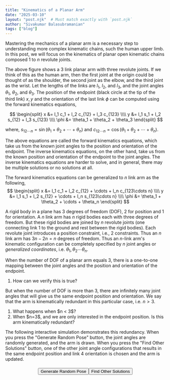 ```yaml
---
title: "Kinematics of a Planar Arm"
date: "2025-03-10"
layout: "post.njk"  # Must match exactly with `post.njk`
author: "Sivakumar Balasubramanian"
tags: ["blog"]
---
```

<style>
  svg {
    display: block;
    margin: auto;
  }

  .button-container {
    display: flex;           /* Use flexbox for layout */
    justify-content: center; /* Center-align buttons horizontally */
    align-items: center;     /* Center-align buttons vertically (if needed) */
    margin-top: 20px;        /* Add some space above the buttons */
}
</style>

<script src="https://cdnjs.cloudflare.com/ajax/libs/mathjs/11.11.1/math.min.js"></script>

<script>
    // Some utility functions
    function mapPositionsToCoordinates(positions, origin) {
        return positions.map(pos => [origin.x + pos[0],
                                     origin.y - pos[1]]);
    }

    function degreesToRadians(degreesArray) {
        return degreesArray.map(deg => deg * Math.PI / 180);
    }
    
    function radiansToDegrees(radiansArray) {
        return radiansArray.map(rad => rad * 180 / Math.PI);
    }

    function cummulativeSum(array) {
        return array.reduce((acc, curr) => {
            acc.push(acc[acc.length - 1] + curr);
            return acc;
        }, [0]).slice(1);
    }

    function polarToCartesian(centerX, centerY, radius, angleInDegrees) {
        const angleInRadians = angleInDegrees;
        return {
            x: centerX + (radius * Math.cos(angleInRadians)),
            y: centerY - (radius * Math.sin(angleInRadians))
        };
    }

    function describeArc(x, y, radius, startAngle, endAngle) {
        const start = polarToCartesian(x, y, radius, startAngle);
        const end = polarToCartesian(x, y, radius, endAngle);
        const largeArcFlag = endAngle - startAngle <= 180 ? "0" : "1";
        const sweetDir = endAngle - startAngle >= 0 ? "0" : "1";
        return `
            M ${start.x} ${start.y}
            A ${radius} ${radius} 0 ${largeArcFlag} ${sweetDir} ${end.x} ${end.y}
        `;
    }

    function polToCart(r, theta) {
        return { x: r * Math.cos(theta), y: r * Math.sin(theta) };
    }

    function cartToPol(x, y) {
        return { r: Math.hypot(x, y), theta: Math.atan2(y, x) };
    }

    // Three link arm class.
    class ThreeLinkArm {
        #jacobian = math.zeros(3, 3);

        constructor(lengths, angles) {
            this.lengths = lengths;
            this.angles = angles;
            this.#updateJacobian();
        }
    
        setAngles(newAngles) {
            this.angles = newAngles;
            this.#updateJacobian();
        }

        setLengths(newLengths) {
            this.lengths = newLengths;
            this.#updateJacobian();
        }
    
        #updateJacobian() {
            const _sterms = cummulativeSum(this.angles).map(angle => Math.sin(angle));
            const _cterms = cummulativeSum(this.angles).map(angle => Math.cos(angle));
            this.#jacobian.set([0, 0], -this.lengths[0] * _sterms[0] - this.lengths[1] * _sterms[1] - this.lengths[2] * _sterms[2]);
            this.#jacobian.set([0, 1], -this.lengths[1] * _sterms[1] - this.lengths[2] * _sterms[2]);
            this.#jacobian.set([0, 2], -this.lengths[2] * _sterms[2]);
            this.#jacobian.set([1, 0], this.lengths[0] * _cterms[0] + this.lengths[1] * _cterms[1] + this.lengths[2] * _cterms[2]);
            this.#jacobian.set([1, 1], this.lengths[1] * _cterms[1] + this.lengths[2] * _cterms[2]);
            this.#jacobian.set([1, 2], this.lengths[2] * _cterms[2]);
            this.#jacobian.set([2, 0], 1);
            this.#jacobian.set([2, 1], 1);
            this.#jacobian.set([2, 2], 1);
        }

        getJacobian() {
            return this.#jacobian;
        }

        getArmPositions() {
            const cusumtheta = cummulativeSum(this.angles);
            const x1 = 0, y1 = 0;
            const x2 = this.lengths[0] * Math.cos(cusumtheta[0]);
            const y2 = this.lengths[0] * Math.sin(cusumtheta[0]);
            const x3 = x2 + this.lengths[1] * Math.cos(cusumtheta[1]);
            const y3 = y2 + this.lengths[1] * Math.sin(cusumtheta[1]);
            const x4 = x3 + this.lengths[2] * Math.cos(cusumtheta[2]);
            const y4 = y3 + this.lengths[2] * Math.sin(cusumtheta[2]);
            return [[x1, y1], [x2, y2], [x3, y3], [x4, y4]];
        }

        forwardStatics(torque) {
            try {
                const pinvJ = math.pinv(math.transpose(this.getJacobian()));
                return math.multiply(pinvJ, math.reshape(torque, [-1, 1])).toArray().flat();
            } catch (error) {
                return null;
            }
        }
    }

    // Four link arm class
    class FourLinkArm {
        #jacobian = math.zeros(4, 4);

        constructor(lengths, angles) {
            this.lengths = lengths;
            this.angles = angles;
            // this.angles = [0.88, 0.32, 2.05, 1.25];
            this.#updateJacobian();
        }

        setAngles(newAngles) {
            this.angles = newAngles;
            this.#updateJacobian();
        }

        setLengths(newLengths) {
            this.lengths = newLengths;
            this.#updateJacobian();
        }

        #updateJacobian() {
            const _sterms = cummulativeSum(this.angles).map(angle => Math.sin(angle));
            const _cterms = cummulativeSum(this.angles).map(angle => Math.cos(angle));
            this.#jacobian.set([0, 0], -this.lengths[0] * _sterms[0] - this.lengths[1] * _sterms[1] - this.lengths[2] * _sterms[2] - this.lengths[3] * _sterms[3]);
            this.#jacobian.set([0, 1], -this.lengths[1] * _sterms[1] - this.lengths[2] * _sterms[2] - this.lengths[3] * _sterms[3]);
            this.#jacobian.set([0, 2], -this.lengths[2] * _sterms[2] - this.lengths[3] * _sterms[3]);
            this.#jacobian.set([0, 3], -this.lengths[3] * _sterms[3]);
            this.#jacobian.set([1, 0], this.lengths[0] * _cterms[0] + this.lengths[1] * _cterms[1] + this.lengths[2] * _cterms[2] + this.lengths[3] * _cterms[3]);
            this.#jacobian.set([1, 1], this.lengths[1] * _cterms[1] + this.lengths[2] * _cterms[2] + this.lengths[3] * _cterms[3]);
            this.#jacobian.set([1, 2], this.lengths[2] * _cterms[2] + this.lengths[3] * _cterms[3]);
            this.#jacobian.set([1, 3], this.lengths[3] * _cterms[3]);
            this.#jacobian.set([2, 0], 1);
            this.#jacobian.set([2, 1], 1);
            this.#jacobian.set([2, 2], 1);
            this.#jacobian.set([2, 3], 1);
        }

        getJacobian() {
            return this.#jacobian;
        }

        getArmPositions() {
            const cusumtheta = cummulativeSum(this.angles);
            const x1 = 0, y1 = 0;
            const x2 = this.lengths[0] * Math.cos(cusumtheta[0]);
            const y2 = this.lengths[0] * Math.sin(cusumtheta[0]);
            const x3 = x2 + this.lengths[1] * Math.cos(cusumtheta[1]);
            const y3 = y2 + this.lengths[1] * Math.sin(cusumtheta[1]);
            const x4 = x3 + this.lengths[2] * Math.cos(cusumtheta[2]);
            const y4 = y3 + this.lengths[2] * Math.sin(cusumtheta[2]);
            const x5 = x4 + this.lengths[3] * Math.cos(cusumtheta[3]);
            const y5 = y4 + this.lengths[3] * Math.sin(cusumtheta[3]);
            return [[x1, y1], [x2, y2], [x3, y3], [x4, y4], [x5, y5]];
        }

        getEndpointAngle() {
            return math.sum(this.angles);
        }

        forwardStatics(torque) {
            try {
                const pinvJ = math.pinv(math.transpose(this.getJacobian()));
                return math.multiply(pinvJ, math.reshape(torque, [-1, 1])).toArray().flat();
            } catch (error) {
                return null;
            }
        }
    }

    // Button callbacks.
    // Generate a random pose
    function generateRandomPose() {
        const randomAngles = [
            Math.random() * Math.PI,
            Math.random() * Math.PI * 0.75,
            Math.random() * Math.PI * 0.75,
            Math.random() * Math.PI * 0.5,
        ];
        arm4Link.setAngles(randomAngles);
        draw4LinkArm(arm4Link);
    }

    // Find other solutions (inverse kinematics)
    function findOtherIKSolutions() {
        function getArcAngles(interAngles, jPos, l) {
            // Get an angle from the minor and major arc.
            let minAngle, majAngle;
            if (interAngles[1] - interAngles[0] > Math.PI) {
                majAngle = (interAngles[1] + interAngles[0]) / 2;
                minAngle = majAngle + Math.PI;
            } else {
                minAngle = (interAngles[1] + interAngles[0]) / 2;
                majAngle = minAngle + Math.PI;
            }
            // Find positions of the points corresponding to these angles.
            const minPos = [jPos[0] + l * Math.cos(minAngle),
                            jPos[1] + l * Math.sin(minAngle)];
            const majPos = [jPos[0] + l * Math.cos(majAngle),
                            jPos[1] + l * Math.sin(majAngle)];
            // Check which one is closer to the origin.
            if (Math.hypot(minPos[0], minPos[1]) > Math.hypot(majPos[0], majPos[1])) {
                // Choose the major arc.
                if (Math.abs(interAngles[1] - interAngles[0]) < Math.PI) {
                    interAngles[0] = 2 * Math.PI + interAngles[0];
                }
            } else {
                // Choose the minor arc.
                if (Math.abs(interAngles[1] - interAngles[0]) > Math.PI) {
                    interAngles[0] = 2 * Math.PI + interAngles[0];
                }
            }
            return interAngles;
        }

        // Function to compute joint 3 position when joint 4 is not fully within
        // the workspace of the first two links.
        function getJoint3Position1(arm, j4pos) {
            // Find the intersection of the circle centered at j4Pos with radius l3 
            // and the circle centered at j1 with radius l1 + l2.
            const intersections = findCircleIntersections(0, 0, arm.lengths[0] + arm.lengths[1], j4Pos[0], j4Pos[1], arm.lengths[2]);
            // Find the angles corresponding to the intersection points.
            let interAngles = intersections.map(intpos => Math.atan2(intpos[1] - j4Pos[1], intpos[0] - j4Pos[0]));
            // Sort the interAngles
            interAngles.sort((a, b) => a - b);
            // Get the corrected arc angles.
            interAngles = getArcAngles(interAngles, j4Pos, arm4Link.lengths[2]);
            // Choose the angle of the third joint to be a number between the intersection angles.
            let j3Angle = interAngles.length > 1 ? interAngles[0] + Math.random() * (interAngles[1] - interAngles[0]) : interAngles[0];
            // Find the position on the arc.
            return {
                pos:[j4Pos[0] + arm.lengths[2] * Math.cos(j3Angle),
                     j4Pos[1] + arm.lengths[2] * Math.sin(j3Angle)],
                angle: j3Angle
            };
        }

        // Function to compute joint 3 position when joint 4 is fully within
        // the workspace of the first two links.
        function getJoint3Position2(arm, j4pos) {
            // Choose the angle of the third joint to be a number between the intersection angles.
            let j3Angle = Math.random() * Math.PI * 2;
            // Find the position on the arc.
            return {
                pos:[j4Pos[0] + arm.lengths[2] * Math.cos(j3Angle),
                     j4Pos[1] + arm.lengths[2] * Math.sin(j3Angle)],
                angle: j3Angle
            };
        }

        // Get the endpoint position
        const j4Pos = arm4Link.getArmPositions()[3];
        let _tempos = mapPositionsToCoordinates([j4Pos], arm4LinkParams.origin);
        // Relative distance of the third joint.
        const delpos = arm4Link.lengths[0] + arm4Link.lengths[1] - Math.hypot(j4Pos[0], j4Pos[1]);
        let j3 = null;
        if (delpos > arm4Link.lengths[2]) {
            j3 = getJoint3Position2(arm4Link, j4Pos);
        } else {
            j3 = getJoint3Position1(arm4Link, j4Pos);
        }
        const j3Pos = j3.pos;
        const j3Angle = j3.angle;
        _tempos = mapPositionsToCoordinates([j3Pos], arm4LinkParams.origin);

        // Find intersection of the circle centered at j3Pos with radius l2 and the circle centered at j1 with radius l1.
        let intersections2 = findCircleIntersections(0, 0, arm4Link.lengths[0],
                                                     j3Pos[0], j3Pos[1], arm4Link.lengths[1]);
        // Find the joint1 and joint2 angles corresponding to the intersection points.
        const j1Angles = intersections2.map(intpos => Math.atan2(intpos[1], intpos[0]));
        const phiAngles = intersections2.map(intpos => Math.PI + Math.atan2(intpos[1] - j3Pos[1], intpos[0] - j3Pos[0]));
        // We want the point with a positive elbow angle.
        let newAngles = [0, 0, 0, 0];
        if (j1Angles.length == 1) {
            newAngles[0] = j1Angles[0];
            newAngles[1] = phiAngles[0] - j1Angles[0];
        } else {
            if (phiAngles[0] - j1Angles[0] > 0) {
                newAngles[0] = j1Angles[0];
                newAngles[1] = phiAngles[0] - j1Angles[0];
            } else {
                newAngles[0] = j1Angles[1];
                newAngles[1] = phiAngles[1] - j1Angles[1];
            }
        }
        // Update angles 3 and 4.
        newAngles[2] = Math.PI + j3Angle - newAngles[0] - newAngles[1];
        newAngles[3] = arm4Link.getEndpointAngle() - newAngles[0] - newAngles[1] - newAngles[2];
        // Update angles and draw
        arm4Link.setAngles(newAngles);
        draw4LinkArm(arm4Link);
    }

    function findCircleIntersections(x1, y1, r1, x2, y2, r2) {
        const d = Math.hypot(x2 - x1, y2 - y1); // Distance between centers

        // No solutions if the circles do not intersect or one circle is inside the other
        if (d > r1 + r2 || d < Math.abs(r1 - r2)) {
            return null;
        }

        // Find the midpoint of the intersection line
        const a = (r1 * r1 - r2 * r2 + d * d) / (2 * d);
        const h = Math.sqrt(r1 * r1 - a * a);
        
        // Base point of the perpendicular line
        const x0 = x1 + a * (x2 - x1) / d;
        const y0 = y1 + a * (y2 - y1) / d;

        // Intersection points
        const rx = -(y2 - y1) * (h / d);
        const ry = (x2 - x1) * (h / d);

        const intersection1 = [x0 + rx, y0 + ry];
        const intersection2 = [x0 - rx, y0 - ry];

        return d === r1 + r2 || d === Math.abs(r1 - r2) ? [intersection1] : [intersection1, intersection2];
    }

    // Figure 1: 3 link arm plotting function.
    function draw3LinkArm() {
        const width = 300, height = 300;
        const origin = {x: 50, y: 250};
        const viewpad = 25;

        // Create the arm object once and reuse it
        const arm = new ThreeLinkArm(
            [100, 100, 75], // Initial lengths
            degreesToRadians([30, 30, 60]) // Initial angles
        );

        const svg = d3.select("#svg-container")
                      .append("svg")
                      .attr("width", width)
                      .attr("height", height)
                      .attr("viewBox", `-${viewpad} -${viewpad} ${width + 50} ${height + 50}`)
                      .attr("preserveAspectRatio", "xMidYMid meet");

        // Plot the x and y axes
        svg.append("line")
           .attr("x1", 0).attr("y1", origin.y)
           .attr("x2", width).attr("y2", origin.y)
           .attr("stroke", "gray")
           .attr("stroke-width", 0.25);
        svg.append("line")
           .attr("x1", origin.x).attr("y1", 0)
           .attr("x2", origin.x).attr("y2", height)
           .attr("stroke", "gray")
           .attr("stroke-width", 0.25);

        // Plot the links.
        const linkpos = mapPositionsToCoordinates(arm.getArmPositions(), origin);
        for (let i = 0; i < linkpos.length - 1; i++) {
            let x1 = linkpos[i][0];
            let y1 = linkpos[i][1];
            let x2 = linkpos[i + 1][0];
            let y2 = linkpos[i + 1][1];
            // Plot the line
            svg.append("line")
                .attr("x1", linkpos[i][0])
                .attr("y1", linkpos[i][1])
                .attr("x2", linkpos[i+1][0])
                .attr("y2", linkpos[i+1][1])
                .attr("stroke", "black")
                .attr("stroke-width", 2);
            // Display the link lengths
            let midx = (x1 + x2) / 2;
            let midy = (y1 + y2) / 2;
            let shiftx = (y2 - y1) / arm.lengths[i];
            let shifty = -(x2 - x1) / arm.lengths[i];
            let shiftscalex = shiftx > 0 ? -1 : 1;
            let shiftscaley = shiftx > 0 ? -1 : 1;
            svg.append("text")
                .attr("x", midx + shiftscalex * 15 * shiftx)
                .attr("y", midy + shiftscaley * 15 * shifty)
                .attr("text-anchor", "middle")
                .attr("font-size", "14px")
                .attr("fill", "#00c")
                .text(`l${i + 1}`);
        }
        // Extend links for annotating the joint angles.
        for (let i = 1; i < linkpos.length; i++) {
            svg.append("line")
               .attr("x1", linkpos[i][0])
               .attr("y1", linkpos[i][1])
               .attr("x2", linkpos[i][0] + 0.5 * (linkpos[i][0] - linkpos[i - 1][0]))
               .attr("y2", linkpos[i][1] + 0.5 * (linkpos[i][1] - linkpos[i - 1][1]))
               .attr("stroke", "gray")
               .attr("stroke-width", "1")
               .attr("stroke-dasharray", "2,2");
        }
        // Plot the joints.
        linkpos.slice(0, -1).forEach(pos => {
            svg.append("circle")
                .attr("cx", pos[0])
                .attr("cy", pos[1])
                .attr("r", 5)
                .attr("stroke", "black")
                .attr("stroke-width", "1")
                .attr("fill", "#ffffff");
        });
        // Plot the endpoint.
        svg.append("circle")
            .attr("cx", linkpos.at(-1)[0])
            .attr("cy", linkpos.at(-1)[1])
            .attr("r", 2)
            .attr("stroke", "black")
            .attr("stroke-width", "1")
            .attr("fill", "black");
        // Draw the arc for the joint angles.
        arm.angles.map((_t, i) => {
            let startAngle = math.sum(arm.angles.slice(0, i));
            let endAngle = math.sum(arm.angles.slice(0, i + 1));
            let midAngle = (startAngle + endAngle) / 2;  // Midpoint for label
            svg.append("path")
                .attr("d", describeArc(linkpos[i][0], linkpos[i][1], 0.4 * arm.lengths[i], startAngle, endAngle))
                .attr("stroke", "black")
                .attr("fill", "none")
                .attr("stroke-width", 1.0);
            // Convert midAngle to radians
            let midAngleRad = midAngle;
            // Compute text position
            let textX = linkpos[i][0] + 0.6 * arm.lengths[i] * Math.cos(midAngleRad);
            let textY = linkpos[i][1] - 0.5 * arm.lengths[i] * Math.sin(midAngleRad);
            // Append the angle label
            svg.append("text")
                .attr("x", textX)
                .attr("y", textY)
                .attr("font-size", "14px")
                .attr("fill", "#c00")
                .attr("text-anchor", "middle")
                .text(`θ${i + 1}`);
        });
        // Display endpoint text.
        svg.append("text")
           .attr("x", linkpos.at(-1)[0] - 25)
           .attr("y", linkpos.at(-1)[1])
           .attr("font-size", "18px")
           .attr("fill", "#080")
           .attr("text-anchor", "middle")
           .text(`x, y`);
        // Plot the endpoint orientation arc and text
        svg.append("line")
           .attr("x1", linkpos.at(-1)[0])
           .attr("y1", linkpos.at(-1)[1])
           .attr("x2", linkpos.at(-1)[0] + 40)
           .attr("y2", linkpos.at(-1)[1])
           .attr("stroke", "gray")
           .attr("stroke-width", "1")
           .attr("stroke-dasharray", "2,2");
        // Angle arc
        svg.append("path")
            .attr("d", describeArc(linkpos.at(-1)[0], linkpos.at(-1)[1], 0.25 * arm.lengths.at(-1), 0, math.sum(arm.angles)))
            .attr("stroke", "black")
            .attr("fill", "none")
            .attr("stroke-width", 1.0);
        // Compute text position
        let textX = linkpos.at(-1)[0] + 0.4 * arm.lengths.at(-1) * Math.cos(math.sum(arm.angles) / 2);
        let textY = linkpos.at(-1)[1] - 0.3 * arm.lengths.at(-1) * Math.sin(math.sum(arm.angles) / 2);
        // Append the angle label
        svg.append("text")
            .attr("x", textX)
            .attr("y", textY)
            .attr("font-size", "18px")
            .attr("fill", "#080")
            .attr("text-anchor", "middle")
            .text(`ϕ`);
    }

    // Draw the four link arm.
    function draw4LinkArm(arm) {
        svg4Link.selectAll("*").remove(); // Clear previous drawing

        // Plot the x and y axes
        svg4Link.append("line")
            .attr("x1", 0).attr("y1", arm4LinkParams.origin.y)
            .attr("x2", arm4LinkParams.width).attr("y2", arm4LinkParams.origin.y)
            .attr("stroke", "gray")
            .attr("stroke-width", 0.25);
        svg4Link.append("line")
            .attr("x1", arm4LinkParams.origin.x).attr("y1", 0)
            .attr("x2", arm4LinkParams.origin.x).attr("y2", arm4LinkParams.height)
            .attr("stroke", "gray")
            .attr("stroke-width", 0.25);

        // Plot the links
        const linkpos = mapPositionsToCoordinates(arm.getArmPositions(), arm4LinkParams.origin);
        for (let i = 0; i < linkpos.length - 1; i++) {
            svg4Link.append("line")
                .attr("x1", linkpos[i][0])
                .attr("y1", linkpos[i][1])
                .attr("x2", linkpos[i + 1][0])
                .attr("y2", linkpos[i + 1][1])
                .attr("stroke", "black")
                .attr("stroke-width", 2);
        }

        // Plot the joints.
        linkpos.slice(0, -1).forEach(pos => {
            svg4Link.append("circle")
                    .attr("cx", pos[0])
                    .attr("cy", pos[1])
                    .attr("r", 3)
                    .attr("stroke", "black")
                    .attr("stroke-width", "1")
                    .attr("fill", "#ffffff");
        });
        // Plot the endpoint.
        svg4Link.append("circle")
                .attr("cx", linkpos.at(-1)[0])
                .attr("cy", linkpos.at(-1)[1])
                .attr("r", 2)
                .attr("stroke", "black")
                .attr("stroke-width", "1")
                .attr("fill", "black");

        // Display endpoint position and orientation.
        const _epstr = `x = ${arm.getArmPositions().at(-1)[0].toFixed(2)}, y = ${arm.getArmPositions().at(-1)[1].toFixed(2)}, ϕ = ${((180 / Math.PI) * math.sum(arm.angles)).toFixed(2)}`;
        svg4Link.append("text")
                .attr("x", 0)
                .attr("y", 10)
                .attr("font-size", "12px")
                .attr("fill", "#000")
                .text(_epstr);
        const jointAnglesString = radiansToDegrees(arm.angles).map((angle, i) => `θ${i + 1} = ${angle.toFixed(2)}°`).join(", ");    
        svg4Link.append("text")
                .attr("x", 0)
                .attr("y", 30)
                .attr("font-size", "12px")
                .attr("fill", "#000")
                .text(jointAnglesString);
    }

    // Automatically number items.
    function autoNumberItems() {
        let count = 1; // Start numbering from 1
        document.querySelectorAll("ol").forEach((ol) => {
            ol.setAttribute("start", count);
            count += ol.children.length;
        });
    }

    // Draw the the three link figure when the document is loaded.
    document.addEventListener("DOMContentLoaded", function() {
        draw3LinkArm();
        // Initialize the 4link SVG
        svg4Link = d3.select("#svg-4link-interactive")
                     .append("svg")
                     .attr("width", arm4LinkParams.width)
                     .attr("height", arm4LinkParams.height)
                     .attr("viewBox", `-${0} -${0} ${arm4LinkParams.width} ${arm4LinkParams.height}`)
                     .attr("preserveAspectRatio", "xMidYMid meet");
        draw4LinkArm(arm4Link);

        // Auto number items.
        autoNumberItems();
    });
    
    // Global variables.
    const arm4Link = new FourLinkArm(
        [50, 50, 50, 30], // Initial lengths
        degreesToRadians([30, 30, 30, 60])
    );
    const arm4LinkParams = {
        width:400,
        height: 400,
        origin: null
    };
    arm4LinkParams.origin = {x: arm4LinkParams.width / 2,
                             y: arm4LinkParams.height / 2};
    let svg4Link = null;
</script>

Mastering the mechanics of a planar arm is a necessary step to understanding more complex kinematic chains, such the human upper limb. In this post, we will focus on the kinematics of planar open kinematic chains composed $1$ to $n$ revolute joints.

<div id="svg-container"></div>

The above figure shows a 3 link planar arm with three revolute joints. If we think of this as the human arm, then the first joint at the origin could be thought of as the shoulder, the second joint as the elbow, and the third joint as the wrist. Let the lengths of the links are $l_1$, $l_2$, and $l_3$, and the joint angles $\theta_1$, $\theta_2$, and $\theta_3$. The position of the endpoint (black circle at the tip of the third link) $x, y$ and the orientation of the last link $\phi$ can be computed using the forward kinematics equations,

$$
\begin{split}
    x &= l_1 c_1 + l_2 c_{12} + l_3 c_{123} \\\\
    y &= l_1 s_1 + l_2 s_{12} + l_3 s_{123} \\\\
    \phi &= \theta_1 + \theta_2 + \theta_3
\end{split}
$$

where, $s_{12\cdots n} = \sin(\theta_1 + \theta_2 + \cdots + \theta_n)$ and $c_{12\cdots n} = \cos(\theta_1 + \theta_2 + \cdots + \theta_n)$.

The above equations are called the forward kinematics equations, which take us from the known joint angles to the position and orientation of the endpoint. The inverse kinematics equations, on the other hand, take us from the known position and orientation of the endpoint to the joint angles. The inverse kinematics equations are harder to solve, and in general, there may be multiple solutions or no solutions at all.

The forward kinematics equations can be generalized to $n$ link arm as the following,
$$
\begin{split}
    x &= l_1 c_1 + l_2 c_{12} + \cdots + l_n c_{123\cdots n} \\\\
    y &= l_1 s_1 + l_2 s_{12} + \cdots + l_n s_{123\cdots n} \\\\
    \phi &= \theta_1 + \theta_2 + \cdots + \theta_n
\end{split}
$$

A rigid body in a plane has $3$ degrees of freedom (DOF), $2$ for position and $1$ for orientation. A $n$ link arm has $n$ rigid bodies each with three degrees of freedom. But these rigid bodies are joined by $n$ revolute joints (one connecting link 1 to the ground and rest between the rigid bodies). Each revolute joint introduces a position constraint, i.e., $2$ constraints. Thus an $n$ link arm has $3n - 2n = n$ degrees of freedom. Thus an $n$-link arm's kinematic configuration can be completely specified by $n$ joint angles or <i>generalized coordinates</i>, i.e. $\theta_1, \theta_2 \cdots \theta_n$.

When the number of DOF of a planar arm equals $3$, there is a one-to-one mapping between the joint angles and the position and orientation of the endpoint. 

<div class="question-box">
<ol>
  <li>How can we verify this is true?</li>
</ol>
</div>

But when the number of DOF is more than $3$, there are infinitely many joint angles that will give us the same endpoint position and orientation. We say that the arm is <span class="emphasized">kinematically redundant</span> in this particular case, i.e. $n > 3$.

<div class="question-box">
<ol>
  <li>What happens when $n < 3$?</li>
  <li>When $n=3$, and we are only interested in the endpoint position. Is this arm kinematically redundant?</li>
</ol>
</div>

The following interactive simulation demonstrates this redundancy. When you press the "Generate Random Pose" button, the joint angles are randomly generated, and the arm is drawn. When you press the "Find Other Solutions" button, one of the other joint angle configurations that results in the same endpoint position and link 4 orientation is chosen and the arm is updated.
<div id="svg-4link-interactive"></div>
<div class="button-container">
    <button onclick="generateRandomPose()">Generate Random Pose</button>
    <button onclick="findOtherIKSolutions()">Find Other Solutions</button>
</div>

<!-- <h3>Differential Kinematics</h3> -->
